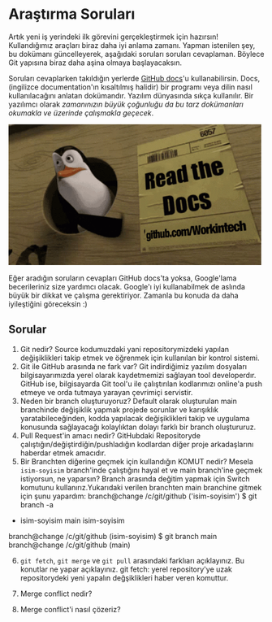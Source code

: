 # Araştırma Soruları

Artık yeni iş yerindeki ilk görevini gerçekleştirmek için hazırsın! Kullandığımız araçları biraz daha iyi anlama zamanı. Yapman istenilen şey, bu dokümanı güncelleyerek, aşağıdaki soruları soruları cevaplaman. Böylece Git yapısına biraz daha aşina olmaya başlayacaksın.

Soruları cevaplarken takıldığın yerlerde [GitHub docs](https://docs.github.com/en)'u kullanabilirsin. Docs, (ingilizce documentation'ın kısaltılmış halidir) bir programı veya dilin nasıl kullanılacağını anlatan dokümandır. Yazılım dünyasında sıkça kullanılır. Bir yazılımcı olarak _zamanınızın büyük çoğunluğu da bu tarz dokümanları okumakla ve üzerinde çalışmakla geçecek_.

![READ THE DOCS](https://github.com/Workintech/FSWeb-S1G1-Projesi-Web-Development-Projesi-icin-Git/blob/main/read-the-docs-wit.gif?raw=true)

Eğer aradığın soruların cevapları GitHub docs'ta yoksa, Google'lama becerileriniz size yardımcı olacak. Google'ı iyi kullanabilmek de aslında büyük bir dikkat ve çalışma gerektiriyor. Zamanla bu konuda da daha iyileştiğini göreceksin :)

## Sorular

1. Git nedir?
Source kodumuzdaki yani repositorymizdeki yapılan değişiklikleri takip etmek ve öğrenmek için kullanılan bir kontrol sistemi.  
2. Git ile GitHub arasında ne fark var?
Git indirdiğimiz yazılım dosyaları bilgisayarımızda yerel olarak kaydetmemizi sağlayan tool developerdır. GitHub ise, bilgisayarda Git tool'u ile çalıştırılan kodlarımızı online'a push etmeye ve orda tutmaya yarayan çevrimiçi servistir. 
3. Neden bir branch oluşturuyoruz?
Default olarak oluşturulan main branchinde değişiklik yapmak projede sorunlar ve karışıklık yaratabileceğinden, kodda yapılacak değişiklikleri takip ve uygulama konusunda sağlayacağı kolaylıktan dolayı farklı bir branch oluştururuz.
4. Pull Request'in amacı nedir?
GitHubdaki Repositoryde çalıştığın/değiştirdiğin/pushladığın kodlardan  diğer proje arkadaşlarını haberdar etmek amacıdır.   
5. Bir Branchten diğerine geçmek için kullandığın KOMUT nedir? Mesela `isim-soyisim` branch'inde çalıştığını hayal et ve main branch'ine geçmek istiyorsun, ne yaparsın?
Branch arasında değitim yapmak için Switch komutunu kullanırız.Yukarıdaki verilen branchten main branchine gitmek için şunu yapardım:
branch@change /c/git/github ('isim-soyisim')
$ git branch -a
* isim-soyisim
main
isim-soyisim

branch@change /c/git/github (isim-soyisim)
$ git branch main
branch@change /c/git/github (main)

6. `git fetch`, `git merge` ve `git pull` arasındaki farklıarı açıklayınız. Bu konutlar ne yapar açıklayınız.
git fetch: yerel repository'ye uzak repositorydeki yeni yapalın değşiklikleri haber veren komuttur.


7. Merge conflict nedir?

8. Merge conflict'i nasıl çözeriz?
